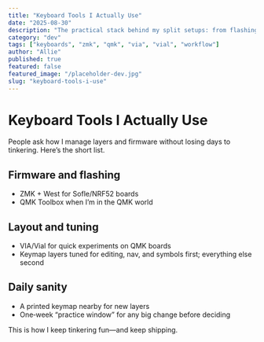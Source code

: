 ```yaml
---
title: "Keyboard Tools I Actually Use"
date: "2025-08-30"
description: "The practical stack behind my split setups: from flashing to layouts to daily tweaks."
category: "dev"
tags: ["keyboards", "zmk", "qmk", "via", "vial", "workflow"]
author: "Allie"
published: true
featured: false
featured_image: "/placeholder-dev.jpg"
slug: "keyboard-tools-i-use"
---
```


# Keyboard Tools I Actually Use

People ask how I manage layers and firmware without losing days to tinkering. Here’s the short list.

## Firmware and flashing

- ZMK + West for Sofle/NRF52 boards
- QMK Toolbox when I’m in the QMK world

## Layout and tuning

- VIA/Vial for quick experiments on QMK boards
- Keymap layers tuned for editing, nav, and symbols first; everything else second

## Daily sanity

- A printed keymap nearby for new layers
- One‑week “practice window” for any big change before deciding

This is how I keep tinkering fun—and keep shipping.

